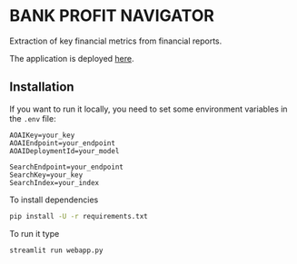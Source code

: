 # BANK PROFIT NAVIGATOR

Extraction of key financial metrics from financial reports.

The application is deployed [here](https://acpr-equipe7-webapp.streamlit.app/).

## Installation
If you want to run it locally, you need to set some environment variables in the `.env` file:

```dotenv
AOAIKey=your_key
AOAIEndpoint=your_endpoint
AOAIDeploymentId=your_model

SearchEndpoint=your_endpoint
SearchKey=your_key
SearchIndex=your_index
```

To install dependencies

```bash
pip install -U -r requirements.txt
```

To run it type 

```bash
streamlit run webapp.py
```
